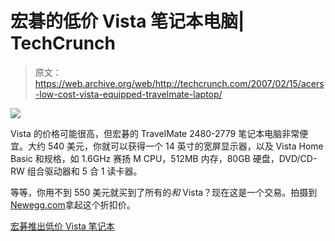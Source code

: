 # 宏碁的低价 Vista 笔记本电脑| TechCrunch

> 原文：<https://web.archive.org/web/http://techcrunch.com/2007/02/15/acers-low-cost-vista-equipped-travelmate-laptop/>

![](img/67522559e0056dd560b0edfdc2b94b06.png)

Vista 的价格可能很高，但宏碁的 TravelMate 2480-2779 笔记本电脑非常便宜。大约 540 美元，你就可以获得一个 14 英寸的宽屏显示器，以及 Vista Home Basic 和规格，如 1.6GHz 赛扬 M CPU，512MB 内存，80GB 硬盘，DVD/CD-RW 组合驱动器和 5 合 1 读卡器。

等等，你用不到 550 美元就买到了所有的*和* Vista？现在这是一个交易。拍摄到[Newegg.com](https://web.archive.org/web/20150513040609/http://www.newegg.com/)拿起这个折扣价。

[宏碁推出低价 Vista 笔记本](https://web.archive.org/web/20150513040609/http://www.electronista.com/articles/07/02/14/acer.travelmate.2480/)